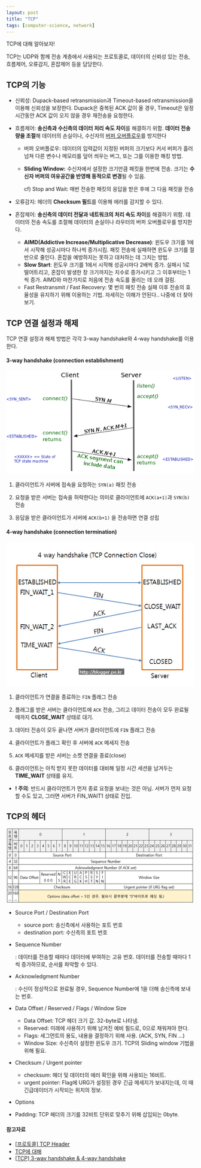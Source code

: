 ```yaml
---
layout: post
title: "TCP"
tags: [computer-science, network]
---
```


TCP에 대해 알아보자!

TCP는 UDP와 함께 전송 계층에서 사용되는 프로토콜로, 데이터의 신뢰성 있는 전송, 흐름제어, 오류감지, 혼잡제어 등을 담당한다.

## TCP의 기능

- 신뢰성: Dupack-based retransmission과 Timeout-based retransmission을 이용해 신뢰성을 보장한다. Dupack은 중복된 ACK 값이 올 경우, Timeout은 일정시간동안 ACK 값이 오지 않을 경우 재전송을 요청한다.

- 흐름제어: **송신측과 수신측의 데이터 처리 속도 차이**를 해결하기 위함. **데이터 전송량을 조절**해 데이터의 손실이나, 수신자의 <u>버퍼 오버플로우</u>를 방지한다

  - 버퍼 오버플로우: 데이터의 입력값이 지정된 버퍼의 크기보다 커서 버퍼가 흘러 넘쳐 다른 변수나 메모리를 덮어 씌우는 버그, 또는 그를 이용한 해킹 방법.

  - **Sliding Window:** 수신자에서 설정한 크기만큼 패킷을 한번에 전송. 크기는 **수신자 버퍼의 여유공간을 반영해 동적으로 변경**될 수 있음.

    cf) Stop and Wait: 매번 전송한 패킷의 응답을 받은 후에 그 다음 패킷을 전송

- 오류감지: 헤더의 **Checksum 필드**를 이용해 에러를 감지할 수 있다.

- 혼잡제어: **송신측의 데이터 전달과 네트워크의 처리 속도 차이**를 해결하기 위함. 데이터의 전송 속도를 조절해 데이터의 손실이나 라우터의 버퍼 오버플로우를 방지한다.

  - **AIMD(Addictive Increase/Multiplicative Decrease)**: 윈도우 크기를 1에서 시작해 성공시마다 하나씩 증가시킴. 패킷 전송에 실패하면 윈도우 크기를 절반으로 줄인다. 혼잡을 예방하지는 못하고 대처하는 데 그치는 방법.
  - **Slow Start**: 윈도우 크기를 1에서 시작해 성공시마다 2배씩 증가. 실패시 1로 떨어트리고, 혼잡이 발생한 창 크기까지는 지수로 증가시키고 그 이후부터는 1씩 증가. AIMD와 마찬가지로 처음에 전송 속도를 올리는 데 오래 걸림.
  - Fast Restransmit / Fast Recovery: 몇 번의 패킷 전송 실패 이후 전송의 효율성을 유지하기 위해 이용하는 기법. 자세히는 이해가 안된다.. 나중에 더 찾아보기.

## TCP 연결 설정과 해제

TCP 연결 설정과 해제 방법은 각각 3-way handshake와 4-way handshake를 이용한다.

#### 3-way handshake (connection establishment)

![](/assets/images/tcpConnect.png)

1. 클라이언트가 서버에 접속을 요청하는 `SYN(a)` 패킷 전송

2. 요청을 받은 서버는 접속을 허락한다는 의미로 클라이언트에 `ACK(a+1)`과 `SYN(b)` 전송

3. 응답을 받은 클라이언트가 서버에 `ACK(b+1)` 을 전송하면 연결 성립

#### 4-way handshake (connection termination)

![](/assets/images/tcpDisconnect.jpeg)

1. 클라이언트가 연결을 종료하는 `FIN` 플래그 전송

2. 플래그를 받은 서버는 클라이언트에 `ACK` 전송, 그리고 데이터 전송이 모두 완료될 때까지 **CLOSE_WAIT** 상태로 대기.

3. 데이터 전송이 모두 끝나면 서버가 클라이언트에 `FIN` 플래그 전송

4. 클라이언트가 플래그 확인 후 서버에 `ACK` 메세지 전송

5. `ACK` 메세지를 받은 서버는 소켓 연결을 종료(close)

6. 클라이언트는 아직 받지 못한 데이터를 대비해 일정 시간 세션을 남겨두는 **TIME_WAIT** 상태를 유지.

- **! 주의**: 반드시 클라이언트가 먼저 종료 요청을 보내는 것은 아님. 서버가 먼저 요청할 수도 있고, 그러면 서버가 FIN_WAIT1 상태로 진입.

## TCP의 헤더

![](/assets/images/tcpHeader.png)

- Source Port / Destination Port

  - source port: 송신측에서 사용하는 포트 번호
  - destination port: 수신측의 포트 번호

- Sequence Number

  : 데이터를 전송할 때마다 데이터에 부여하는 고유 번호. 데이터를 전송할 때마다 1씩 증가하므로, 순서를 파악할 수 있다.

- Acknowledgment Number

  : 수신이 정상적으로 완료될 경우, Sequence Number에 1을 더해 송신측에 보내는 번호.

- Data Offset / Reserved / Flags / Window Size

  - Data Offset: TCP 헤더 크기 값. 32-byte로 나타냄.
  - Reserved: 미래에 사용하기 위해 남겨진 예비 필드로, 0으로 채워져야 한다.
  - Flags: 세그먼트의 용도, 내용을 결정하기 위해 사용. (ACK, SYN, FIN ...)
  - Window Size: 수신측이 설정한 윈도우 크기. TCP의 Sliding window 기법을 위해 필요.

- Checksum / Urgent pointer

  - checksum: 헤더 및 데이터의 에러 확인을 위해 사용되는 16비트.
  - urgent pointer: Flag에 URG가 설정된 경우 긴급 메세지가 보내지는데, 이 때 긴급데이터가 시작되는 위치의 정보.

- Options

- Padding: TCP 헤더의 크기를 32비트 단위로 맞추기 위해 삽입되는 0byte.

#### 참고자료

- [[프로토콜] TCP Header](https://joycecoder.tistory.com/13)
- [TCP에 대해](https://nesoy.github.io/articles/2018-10/TCP)
- [[TCP] 3-way handshake & 4-way handshake](https://asfirstalways.tistory.com/356)
